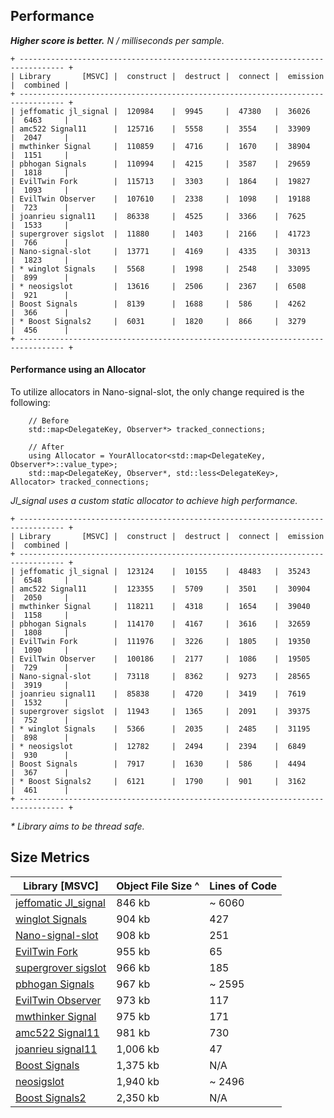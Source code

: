 Performance
-----------

**_Higher score is better._** _N / milliseconds per sample._

```
+ -------------------------------------------------------------------------------- +
| Library       [MSVC] |  construct |  destruct |  connect |  emission |  combined |
+ -------------------------------------------------------------------------------- +
| jeffomatic jl_signal |  120984    |  9945     |  47380   |  36026    |  6463     |
| amc522 Signal11      |  125716    |  5558     |  3554    |  33909    |  2047     |
| mwthinker Signal     |  110859    |  4716     |  1670    |  38904    |  1151     |
| pbhogan Signals      |  110994    |  4215     |  3587    |  29659    |  1818     |
| EvilTwin Fork        |  115713    |  3303     |  1864    |  19827    |  1093     |
| EvilTwin Observer    |  107610    |  2338     |  1098    |  19188    |  723      |
| joanrieu signal11    |  86338     |  4525     |  3366    |  7625     |  1533     |
| supergrover sigslot  |  11880     |  1403     |  2166    |  41723    |  766      |
| Nano-signal-slot     |  13771     |  4169     |  4335    |  30313    |  1823     |
| * winglot Signals    |  5568      |  1998     |  2548    |  33095    |  899      |
| * neosigslot         |  13616     |  2506     |  2367    |  6508     |  921      |
| Boost Signals        |  8139      |  1688     |  586     |  4262     |  366      |
| * Boost Signals2     |  6031      |  1820     |  866     |  3279     |  456      |
+ -------------------------------------------------------------------------------- +
```

#### Performance using an Allocator

To utilize allocators in Nano-signal-slot, the only change required is the following:

```
    // Before
    std::map<DelegateKey, Observer*> tracked_connections;
```
```
    // After
    using Allocator = YourAllocator<std::map<DelegateKey, Observer*>::value_type>;
    std::map<DelegateKey, Observer*, std::less<DelegateKey>, Allocator> tracked_connections;
```

_Jl_signal uses a custom static allocator to achieve high performance._

```
+ -------------------------------------------------------------------------------- +
| Library       [MSVC] |  construct |  destruct |  connect |  emission |  combined |
+ -------------------------------------------------------------------------------- +
| jeffomatic jl_signal |  123124    |  10155    |  48483   |  35243    |  6548     |
| amc522 Signal11      |  123355    |  5709     |  3501    |  30904    |  2050     |
| mwthinker Signal     |  118211    |  4318     |  1654    |  39040    |  1158     |
| pbhogan Signals      |  114170    |  4167     |  3616    |  32659    |  1808     |
| EvilTwin Fork        |  111976    |  3226     |  1805    |  19350    |  1090     |
| EvilTwin Observer    |  100186    |  2177     |  1086    |  19505    |  729      |
| Nano-signal-slot     |  73118     |  8362     |  9273    |  28565    |  3919     |
| joanrieu signal11    |  85838     |  4720     |  3419    |  7619     |  1532     |
| supergrover sigslot  |  11943     |  1365     |  2091    |  39375    |  752      |
| * winglot Signals    |  5366      |  2035     |  2485    |  31195    |  898      |
| * neosigslot         |  12782     |  2494     |  2394    |  6849     |  930      |
| Boost Signals        |  7917      |  1630     |  586     |  4494     |  367      |
| * Boost Signals2     |  6121      |  1790     |  901     |  3162     |  461      |
+ -------------------------------------------------------------------------------- +
```
_* Library aims to be thread safe._

Size Metrics
------------

| Library       [MSVC] | Object File Size ^ | Lines of Code |
| -------------------- | ------------------ | ------------- |
| [jeffomatic Jl_signal](https://github.com/jeffomatic/jl_signal) | 846 kb | ~ 6060 |
| [winglot Signals](https://github.com/winglot/Signals) | 904 kb | 427 |
| [Nano-signal-slot](https://github.com/NoAvailableAlias/nano-signal-slot) | 908 kb | 251 |
| [EvilTwin Fork](https://github.com/NoAvailableAlias/nano-signal-slot/blob/master/benchmark/lib/eviltwin/observer_fork.hpp) | 955 kb | 65 |
| [supergrover sigslot](https://github.com/supergrover/sigslot) | 966 kb | 185 |
| [pbhogan Signals](https://github.com/pbhogan/Signals) | 967 kb | ~ 2595 |
| [EvilTwin Observer](http://eviltwingames.com/blog/the-observer-pattern-revisited/) | 973 kb | 117 |
| [mwthinker Signal](https://github.com/mwthinker/Signal) | 975 kb | 171 |
| [amc522 Signal11](https://github.com/amc522/Signal11) | 981 kb | 730 |
| [joanrieu signal11](https://github.com/joanrieu/signal11) | 1,006 kb | 47 |
| [Boost Signals](http://www.boost.org/doc/libs/1_56_0/doc/html/signals.html) | 1,375 kb | N/A |
| [neosigslot](http://www.i42.co.uk/stuff/neosigslot.htm) | 1,940 kb | ~ 2496 |
| [Boost Signals2](http://www.boost.org/doc/libs/1_56_0/doc/html/signals2.html) | 2,350 kb | N/A |
